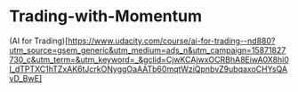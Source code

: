 # Trading-with-Momentum

(AI for Trading)[https://www.udacity.com/course/ai-for-trading--nd880?utm_source=gsem_generic&utm_medium=ads_n&utm_campaign=15871827730_c&utm_term=&utm_keyword=_&gclid=CjwKCAjwxOCRBhA8EiwA0X8hi0I_dTPTXC1hTZxAK6tJcrkONyggOaAATb60mqtWziQpnbvZ9ubqaxoCHYsQAvD_BwE]
